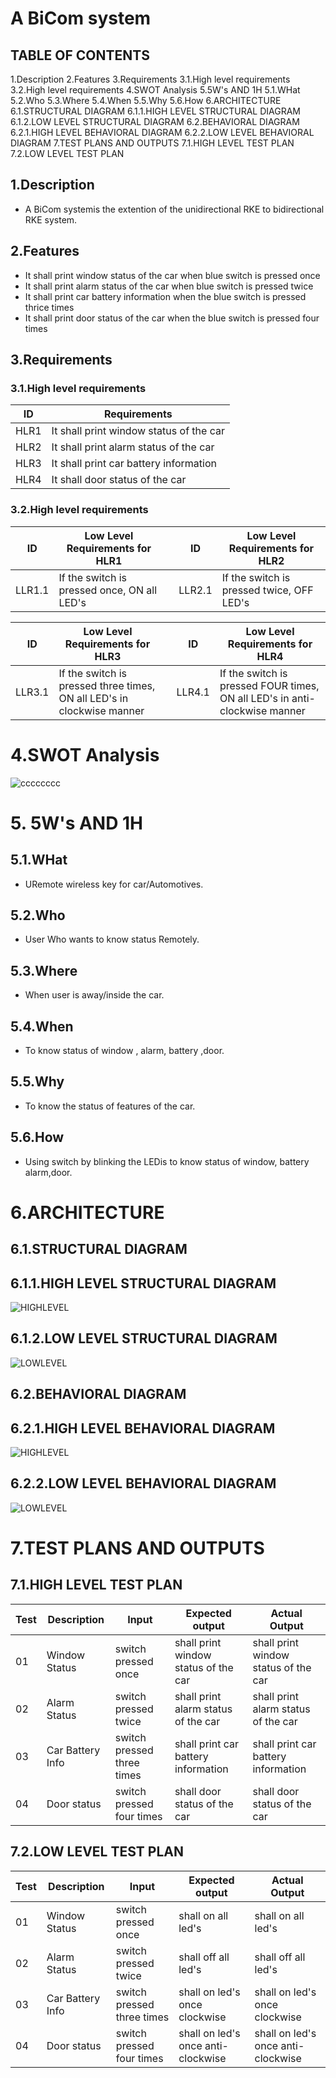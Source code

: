 # A BiCom system 

## TABLE OF CONTENTS
1.Description
2.Features
3.Requirements
  3.1.High level requirements
  3.2.High level requirements
4.SWOT Analysis
5.5W's AND 1H
  5.1.WHat
  5.2.Who
  5.3.Where
  5.4.When
  5.5.Why
  5.6.How
6.ARCHITECTURE
  6.1.STRUCTURAL DIAGRAM
    6.1.1.HIGH LEVEL STRUCTURAL DIAGRAM
    6.1.2.LOW LEVEL STRUCTURAL DIAGRAM
  6.2.BEHAVIORAL DIAGRAM
    6.2.1.HIGH LEVEL BEHAVIORAL DIAGRAM
    6.2.2.LOW LEVEL BEHAVIORAL DIAGRAM
7.TEST PLANS AND OUTPUTS
  7.1.HIGH LEVEL TEST PLAN
  7.2.LOW LEVEL TEST PLAN

## 1.Description
* A BiCom systemis the extention of the unidirectional RKE to bidirectional RKE system. 

## 2.Features
* It shall print window status of the car when blue switch is pressed once
* It shall print alarm status of the car when blue switch is pressed twice
* It shall print car battery information when the blue switch is pressed thrice times
* It shall print door status of the car when the blue switch is pressed four times

## 3.Requirements

### 3.1.High level requirements

| ID | Requirements |
|----|--------------|
|HLR1| It shall print window status of the car|
|HLR2|	It shall print alarm status of the car|
|HLR3|	It shall print car battery information|
|HLR4|	It shall door status of the car|

### 3.2.High level requirements

|ID	|Low Level Requirements for HLR1	|  |ID|	Low Level Requirements for HLR2|
|----|--------------------------------|--|----|--------------|
|LLR1.1|	If the switch is pressed once, ON all LED's| |	LLR2.1	|If the switch is pressed twice, OFF LED's|

|ID|	Low Level Requirements for HLR3|	|ID	|Low Level Requirements for HLR4|
|----|-------------------------------|--|----|--------------|
|LLR3.1|	If the switch is pressed three times, ON all LED's in clockwise manner	|  |	LLR4.1|	If the switch is pressed FOUR times, ON all LED's in anti-clockwise manner|

# 4.SWOT Analysis

![cccccccc](https://user-images.githubusercontent.com/46950972/157836003-40a6c505-2664-4091-9a9f-f4c7c78e4f23.png)

# 5. 5W's AND 1H

## 5.1.WHat
- URemote wireless key for car/Automotives.

## 5.2.Who 
- User Who wants to know status Remotely.

## 5.3.Where
- When user is away/inside the car.

## 5.4.When 
- To know status of window , alarm, battery ,door.

## 5.5.Why 
- To know the status of features of the car.

## 5.6.How
- Using switch by blinking the LEDis to know status of window, battery alarm,door.

# 6.ARCHITECTURE
## 6.1.STRUCTURAL DIAGRAM

## 6.1.1.HIGH LEVEL STRUCTURAL DIAGRAM
![HIGHLEVEL](https://github.com/sowmyavnaik/M3_Group18/blob/main/BiCom_System/2_Archietecture/M3-SDHL.drawio.png)

## 6.1.2.LOW LEVEL STRUCTURAL DIAGRAM
![LOWLEVEL](https://github.com/sowmyavnaik/M3_Group18/blob/main/BiCom_System/2_Archietecture/M3-SDLLBI.drawio.png)

## 6.2.BEHAVIORAL DIAGRAM

## 6.2.1.HIGH LEVEL BEHAVIORAL DIAGRAM
![HIGHLEVEL](https://github.com/sowmyavnaik/M3_Group18/blob/main/BiCom_System/2_Archietecture/M3-hlbd.drawio.png)

## 6.2.2.LOW LEVEL BEHAVIORAL DIAGRAM
![LOWLEVEL](https://github.com/sowmyavnaik/M3_Group18/blob/main/BiCom_System/2_Archietecture/M3-llbd.drawio.png)

# 7.TEST PLANS AND OUTPUTS
## 7.1.HIGH LEVEL TEST PLAN 

|Test|	Description|	Input|	Expected output|	Actual Output|
|----|-------------|--------|-------------------|--------------|
|01	|Window Status	|switch pressed once	| shall print window status of the car|	shall print window status of the car|
|02|	Alarm Status|	switch pressed twice|	shall print alarm status of the car|shall print alarm status of the car|
|03	|Car Battery Info|	switch pressed three times|	shall print car battery information|	shall print car battery information|
|04	|Door status|	switch pressed four times|	shall door status of the car|	shall door status of the car|

## 7.2.LOW LEVEL TEST PLAN

|Test|	Description|	Input|	Expected output|	Actual Output|
|----|-------------|--------|-------------------|--------------|
|01|	Window Status|	switch pressed once|	shall on all led's |shall on all led's	|
|02|	Alarm Status|	switch pressed twice	|shall off all led's| shall off all led's |
|03|	Car Battery Info| switch pressed three times	|shall on led's once clockwise|shall on led's once clockwise	|
|04|	Door status|	switch pressed four times	|shall on led's once anti-clockwise| shall on led's once anti-clockwise	|

